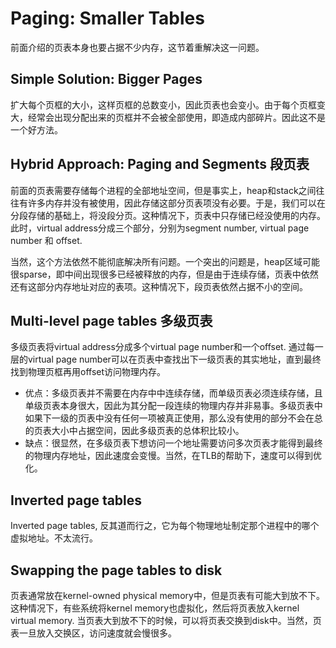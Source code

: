 # Paging: Smaller Tables
前面介绍的页表本身也要占据不少内存，这节着重解决这一问题。

## Simple Solution: Bigger Pages
扩大每个页框的大小，这样页框的总数变小，因此页表也会变小。由于每个页框变大，经常会出现分配出来的页框并不会被全部使用，即造成内部碎片。因此这不是一个好方法。

## Hybrid Approach: Paging and Segments 段页表
前面的页表需要存储每个进程的全部地址空间，但是事实上，heap和stack之间往往有许多内存并没有被使用，因此存储这部分页表项没有必要。于是，我们可以在分段存储的基础上，将没段分页。这种情况下，页表中只存储已经没使用的内存。此时，virtual address分成三个部分，分别为segment number, virtual page number 和 offset.

当然，这个方法依然不能彻底解决所有问题。一个突出的问题是，heap区域可能很sparse，即中间出现很多已经被释放的内存，但是由于连续存储，页表中依然还有这部分内存地址对应的表项。这种情况下，段页表依然占据不小的空间。

## Multi-level page tables 多级页表
多级页表将virtual address分成多个virtual page number和一个offset. 通过每一层的virtual page number可以在页表中查找出下一级页表的其实地址，直到最终找到物理页框再用offset访问物理内存。

* 优点：多级页表并不需要在内存中中连续存储，而单级页表必须连续存储，且单级页表本身很大，因此为其分配一段连续的物理内存并非易事。多级页表中如果下一级的页表中没有任何一项被真正使用，那么没有使用的部分不会在总的页表大小中占据空间，因此多级页表的总体积比较小。
* 缺点：很显然，在多级页表下想访问一个地址需要访问多次页表才能得到最终的物理内存地址，因此速度会变慢。当然，在TLB的帮助下，速度可以得到优化。

## Inverted page tables
Inverted page tables, 反其道而行之，它为每个物理地址制定那个进程中的哪个虚拟地址。不太流行。

## Swapping the page tables to disk
页表通常放在kernel-owned physical memory中，但是页表有可能大到放不下。这种情况下，有些系统将kernel memory也虚拟化，然后将页表放入kernel virtual memory. 当页表大到放不下的时候，可以将页表交换到disk中。当然，页表一旦放入交换区，访问速度就会慢很多。


